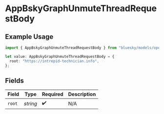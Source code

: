 # AppBskyGraphUnmuteThreadRequestBody

## Example Usage

```typescript
import { AppBskyGraphUnmuteThreadRequestBody } from "bluesky/models/operations";

let value: AppBskyGraphUnmuteThreadRequestBody = {
  root: "https://intrepid-technician.info",
};
```

## Fields

| Field              | Type               | Required           | Description        |
| ------------------ | ------------------ | ------------------ | ------------------ |
| `root`             | *string*           | :heavy_check_mark: | N/A                |